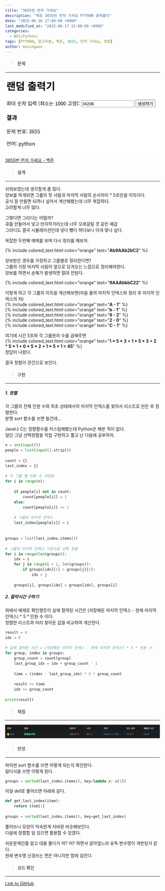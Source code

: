 ```yaml
---
title: "3655번 먼저 가세요"
description: "백준 3655번 먼저 가세요 PYTHON 문제풀이"
date: "2025-06-16 17:00:00 +0900"
last_modified_at: "2025-06-17 15:00:00 +0900"
categories: 
  - BOJ/Python/
tags: [PYTHON, 알고리즘, 백준, 3655, 먼저 가세요, 정렬]
author: movingwoo
---
```

> #### 문제  
---  
  
![img01](/assets/images/posts/random-solve/Python/2025-06-16-3655/img01.webp)  
  
[3655번 먼저 가세요 - 백준](https://www.acmicpc.net/problem/3655)  
   
> #### 설계  
---
  
쉬워보였는데 생각할게 좀 많다.  
양보를 하게되면 그룹의 첫 사람과 마지막 사람의 순서차이 * 5초만큼 이득이다.  
공식 잘 만들면 되려나 싶어서 계산해봤는데 너무 복잡하다.  
고려할게 너무 많다.  
  
그렇다면 그리디는 어떨까?  
큐를 만들어서 넣고 만지작거리는데 너무 오래걸릴 것 같은 예감  
그리디도 결국 시뮬레이션인데 넣다 뺐다 하다보니 이게 맞나 싶다.  
  
복잡한 두번째 예제를 보며 다시 정리를 해보자.  
  
{% include colored_text.html color="orange" text="**Ab9AAb2bC2**" %}  
  
양보받은 경우를 가정하고 그룹별로 정리한다면?  
그룹의 가장 마지막 사람이 앞으로 당겨오는 느낌으로 정리해야한다.  
양보를 하면서 손해가 발생하면 절대 안된다.  
  
{% include colored_text.html color="orange" text="**9AAAbbbC22**" %}  
  
이렇게 하고 각 그룹의 이득을 계산해보면(처음 줄의 마지막 인덱스와 정리 후 마지막 인덱스의 차)  
{% include colored_text.html color="orange" text="**A - 1**" %}  
{% include colored_text.html color="orange" text="**b - 1**" %}  
{% include colored_text.html color="orange" text="**9 - 2**" %}  
{% include colored_text.html color="orange" text="**2 - 0**" %}  
{% include colored_text.html color="orange" text="**C - 1**" %}  
  
여기에 시간 5초와 각 그룹원의 수를 곱해주면  
{% include colored_text.html color="orange" text="**1 * 5 * 3 + 1 * 5 * 3 + 2 * 5 * 1 + 0 * 5 * 2 + 1 * 5 * 1 = 45**" %}  
정답이 나왔다.  
  
결국 정렬이 관건으로 보인다.  
  
> #### 구현  
---  
  
##### 1. 정렬  
  
각 그룹의 전체 인원 수와 최초 상태에서의 마지막 인덱스를 찾아서 리스트로 만든 후 정렬한다.  
분명 sort 함수를 쓰면 될건데...  
  
Java나 C는 정렬함수를 커스텀해봤는데 Python은 해본 적이 없다.  
일단 그냥 선택정렬을 직접 구현하고 풀고 난 다음에 공부하자.  
  
```python
n = int(input())
people = list(input().strip())

count = {}
last_index = {}

# 각 그룹 별 인원 수 카운팅
for i in range(n):

    if people[i] not in count:
        count[people[i]] = 1
    else:
        count[people[i]] += 1
    
    # 그룹의 마지막 인덱스
    last_index[people[i]] = i


groups = list(last_index.items())

# 그룹의 마지막 인덱스 기준으로 선택 정렬 
for i in range(len(groups)):
    idx = i
    for j in range(i + 1, len(groups)):
        if groups[idx][1] > groups[j][1]:
            idx = j

    groups[i], groups[idx] = groups[idx], groups[i]
```
  
##### 2. 절약시간 구하기  
  
위에서 예제로 확인했듯이 실제 절약된 시간은 (저장해둔 마지막 인덱스 - 현재 마지막 인덱스) * 5 * 인원 수 이다.  
정렬한 리스트와 미리 찾아둔 값을 비교하여 계산한다.  
  
```python
result = 0
idx = 0

# 실제 절약된 시간 = (저장해둔 마지막 인덱스 - 현재 마지막 인덱스) * 5 * 인원 수
for group, index in groups:
    group_count = count[group]
    last_group_idx = idx + group_count - 1

    time = (index - last_group_idx) * 5 * group_count

    result += time
    idx += group_count

print(result)
```
  
> #### 채점  
---  

![img02](/assets/images/posts/random-solve/Python/2025-06-16-3655/img02.webp)  
  
> #### 반성  
---  
  
파이썬 sort 함수를 쓰면 어떻게 되는지 확인한다.  
람다식을 쓰면 이렇게 된다.  
  
```python
groups = sorted(last_index.items(), key=lambda x: x[1])
```
  
이걸 def로 풀어쓰면 아래와 같다.  
  
```python
def get_last_index(item):
    return item[1]

groups = sorted(last_index.items(), key=get_last_index)
```
  
풀어쓰니 모양이 익숙한게 자바랑 비슷해보인다.  
다음에 정렬할 일 있으면 활용할 수 있겠다.  
  
쉬운문제인줄 알고 대충 풀다가 어? 어? 하면서 갈아엎느라 유독 변수명이 개판된거 같다.  
원래 변수명 신경쓰는 편은 아니지만 맘에 걸린다.  
  
> #### 코드 확인   
---  
  
[Link to GitHub](https://raw.githubusercontent.com/movingwoo/movingwoo-snippets/refs/heads/main/random-solve/Python/2025-06-16-3655.py)  